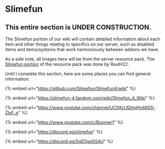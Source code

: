 # Slimefun

## This entire section is UNDER CONSTRUCTION.

The Slimefun portion of our wiki will contain detailed information about each item and other things relating to specifics on our server, such as disabled items and items/systems that work harmoniously between addons we have.

As a side note, all images here will be from the server resource pack. The [Slimefun portion](../../general/server-resource-pack/slimefun-textures.md) of the resource pack was done by RaulH22.

Until I complete this section, here are some places you can find general information:

{% embed url="https://github.com/Slimefun/Slimefun4/wiki" %}

{% embed url="https://slimefun-4.fandom.com/wiki/Slimefun_4_Wiki" %}

{% embed url="https://www.youtube.com/channel/UCXKrLlQlmiHn46G5-ZlxF_g" %}

{% embed url="https://www.youtube.com/c/Boomer1" %}

{% embed url="https://discord.gg/slimefun" %}

{% embed url="https://discord.gg/SqD3gg5SAU" %}
